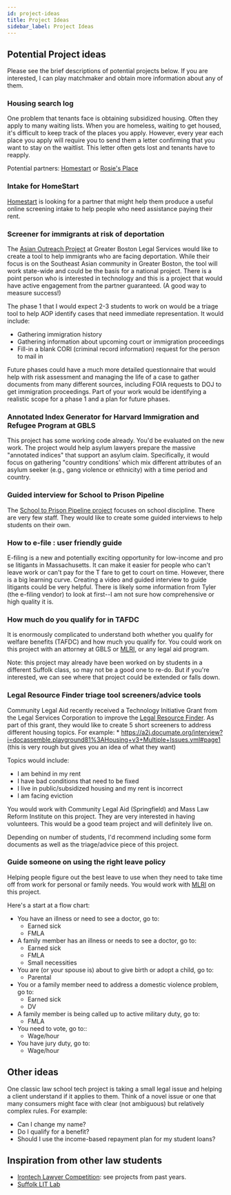 ```yaml
---
id: project-ideas
title: Project Ideas
sidebar_label: Project Ideas
---
```


## Potential Project ideas

Please see the brief descriptions of potential projects below. If you are interested, I can play matchmaker and obtain more information about any of them.

### Housing search log
One problem that tenants face is obtaining subsidized housing. Often they apply to many waiting lists. When you are homeless, waiting to get housed, it's difficult to keep track of the places you apply. However, every year each place you apply will require you to send them a letter confirming that you want to stay on the waitlist. This letter often gets lost and tenants have to reapply.

Potential partners: [Homestart](https://www.homestart.org) or [Rosie's Place](https://www.rosiesplace.org)

### Intake for HomeStart

[Homestart](https://www.homestart.org) is looking for a partner that might help them produce a useful online screening intake to help people who need assistance paying their rent.

### Screener for immigrants at risk of deportation

The [Asian Outreach Project](https://www.gbls.org/our-work/asian-outreach) at Greater Boston Legal Services
would like to create a tool to help immigrants who are facing deportation. While their focus is on the Southeast Asian community
in Greater Boston, the tool will work state-wide and could be the basis for a national project. There is a point person who is interested in technology and this is a project that would have active engagement from the partner guaranteed. (A good way to measure success!)

The phase 1 that I would expect 2-3 students to work on would be a triage tool to help AOP identify cases that need immediate representation. It would include:

* Gathering immigration history
* Gathering information about upcoming court or immigration proceedings
* Fill-in a blank CORI (criminal record information) request for the person to mail in

Future phases could have a much more detailed questionnaire that would help with risk assessment and managing the life of a case to gather documents from many different sources, including FOIA requests to DOJ to get immigration proceedings. Part of your work would be identifying a realistic scope for a phase 1 and a plan for future phases.

### Annotated Index Generator for Harvard Immigration and Refugee Program at GBLS

This project has some working code already. You'd be evaluated on the new work. The project would help asylum lawyers prepare the massive "annotated indices" that support an asylum claim. Specifically, it would focus on gathering "country conditions' which mix different attributes of an asylum seeker (e.g., gang violence or ethnicity) with a time period and country.

### Guided interview for School to Prison Pipeline

The [School to Prison Pipeline project](https://www.gbls.org/our-work/elder-health-disability/school-to-prison-pipeline-intervention-project) focuses on school discipline. There are very few staff. They would like to create some guided interviews to help students on their own.

### How to e-file : user friendly guide

E-filing is a new and potentially exciting opportunity for low-income and pro se litigants in Massachusetts. It can make it easier for people who can't leave work or can't pay for the T fare to get to court on time. However, there is a big learning curve. Creating a video and guided interview to guide litigants could be very helpful. There is likely some information from Tyler (the e-filing vendor) to look at first--I am not sure how comprehensive or high quality it is.

### How much do you qualify for in TAFDC

It is enormously complicated to understand both whether you qualify for welfare benefits (TAFDC) and how much you qualify for. You could work on this project with an attorney at GBLS or [MLRI](https://www.mlri.org), or any legal aid program.

Note: this project may already have been worked on by students in a different Suffolk class, so may not be a good one to re-do. But if you're interested, we can see where that project could be extended or falls down.

### Legal Resource Finder triage tool screeners/advice tools

Community Legal Aid recently received a Technology Initiative Grant from the Legal Services Corporation to improve the [Legal Resource Finder](https://www.masslegalservices.org/FindLegalAid). As part of this grant, they would like to create 5 short screeners to address different housing topics. For example: 
    * https://a2j.documate.org/interview?i=docassemble.playground81%3AHousing+v3+Multiple+Issues.yml#page1 (this is very rough but gives you an idea of what they want)

Topics would include:
* I am behind in my rent
* I have bad conditions that need to be fixed
* I live in public/subsidized housing and my rent is incorrect
* I am facing eviction

You would work with Community Legal Aid (Springfield) and Mass Law Reform Institute on this project. They are very interested in having volunteers. This would be a good team project and will definitely live on.

Depending on number of students, I'd recommend including some form documents as well as the triage/advice piece of this project.

### Guide someone on using the right leave policy

Helping people figure out the best leave to use when they need to take time off from work for personal or family needs. You would work with [MLRI](https://www.mlri.org) on this project.

Here's a start at a flow chart:

* You have an illness or need to see a doctor, go to:
    * Earned sick
    * FMLA
* A family member has an illness or needs to see a doctor, go to:
    * Earned sick
    * FMLA
    * Small necessities
* You are (or your spouse is) about to give birth or adopt a child, go to:
    * Parental
* You or a family member need to address a domestic violence problem, go to:
    * Earned sick
    * DV
* A family member is being called up to active military duty, go to:
    * FMLA
* You need to vote, go to::
    * Wage/hour
* You have jury duty, go to:
    * Wage/hour

## Other ideas

One classic law school tech project is taking a small legal issue and helping a client understand if it applies to them. Think of a novel issue or one that many consumers might face with clear (not ambiguous) but relatively complex rules. For example:

* Can I change my name?
* Do I qualify for a benefit?
* Should I use the income-based repayment plan for my student loans?

## Inspiration from other law students

* [Irontech Lawyer Competition](https://www.georgetowntech.org/irontechlawyer): see projects from past years.
* [Suffolk LIT Lab](https://suffolklitlab.org/portfolio/)
